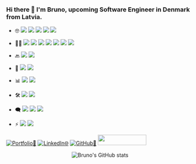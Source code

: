 ### Hi there 👋 I'm Bruno, upcoming Software Engineer in Denmark from Latvia.

- 🤓 <img src="https://img.shields.io/badge/C-00599C?style=for-the-badge&logo=c&logoColor=white" /> <img src="https://img.shields.io/badge/Docker-2496ED?style=for-the-badge&logo=docker&logoColor=white" /> <img src="https://img.shields.io/badge/Kubernetes-326DE6?style=for-the-badge&logo=kubernetes&logoColor=white" /> <img src="https://img.shields.io/badge/Linux-E34F26?style=for-the-badge&logo=linux&logoColor=black" /> <img src="https://img.shields.io/badge/Git-E34F26?style=for-the-badge&logo=git&logoColor=white" />
- 👨‍💻 <img src="https://img.shields.io/badge/HTML5-E34F26?style=for-the-badge&logo=html5&logoColor=white" /> <img src="https://img.shields.io/badge/CSS-239120?style=for-the-badge&logo=css3&logoColor=white" /> <img src="https://img.shields.io/badge/Tailwind_CSS-38B2AC?style=for-the-badge&logo=tailwind-css&logoColor=white" /> <img src="https://img.shields.io/badge/Bootstrap-563D7C?style=for-the-badge&logo=bootstrap&logoColor=white" /> <img src="https://img.shields.io/badge/Javascript-323330?style=for-the-badge&logo=javascript&logoColor=F7DF1E" /> <img src="https://img.shields.io/badge/TypeScript-007ACC?style=for-the-badge&logo=typescript&logoColor=white" /> <img src="https://img.shields.io/badge/React-20232A?style=for-the-badge&logo=react&logoColor=61DAFB" /> 
- 🔙 <img src="https://img.shields.io/badge/Java-ED8B00?style=for-the-badge&logo=java&logoColor=white" /> <img src="https://img.shields.io/badge/C%23-239120?style=for-the-badge&logo=c-sharp&logoColor=white" />
- 🌱 <img src="https://img.shields.io/badge/Spring-6DB33F?style=for-the-badge&logo=spring&logoColor=white" /> <img src="https://img.shields.io/badge/.NET-5C2D91?style=for-the-badge&logo=.net&logoColor=white" />
- 📊 <img src="https://img.shields.io/badge/PostgreSQL-316192?style=for-the-badge&logo=postgresql&logoColor=white" /> <img src="https://img.shields.io/badge/Firebase-F29D0C?style=for-the-badge&logo=firebase&logoColor=white" /> 
- 🛠️ <img src="https://img.shields.io/badge/Google_Cloud-4285F4?style=for-the-badge&logo=google-cloud&logoColor=white" /> <img src="https://img.shields.io/badge/Microsoft_Azure-0089D6?style=for-the-badge&logo=microsoft-azure&logoColor=white" />
- 🗨️ <img src="https://img.shields.io/badge/Agile-Scrum-red" /> <img src="https://img.shields.io/badge/Unified%20Process-8A2BE2" /> <img src="https://img.shields.io/badge/Unified%20Modelling%20Language-orange" />

- ⚡ <img src="https://img.shields.io/badge/Fun-Fact-yellow" /> <img src="https://img.shields.io/badge/Played%20football%20for%2015%20years%20then%20decided%20to%20become%20Software%20Developer-8A2BE2" />


[![Portfolio👤](https://img.shields.io/badge/Portfolio-View%20Now-green?style=for-the-badge)](https://blaizans.com/)
[![LinkedIn🌐](https://img.shields.io/badge/LinkedIn-0077B5?style=for-the-badge&logo=linkedin&logoColor=white)](https://www.linkedin.com/in/bruno-laizans/)
[![GitHub💼](https://img.shields.io/badge/GitHub-100000?style=for-the-badge&logo=github&logoColor=white)](https://github.com/blaizans/)
<img src="https://komarev.com/ghpvc/?username=blaizans&style=flat-square&color=green" alt="" width="130" height="28"/>


<p align="center"><img align="top" alt="Bruno's GitHub stats" src="https://github-readme-stats-walidmoua.vercel.app/api?username=blaizans&show_icons=true&title_color=fff&icon_color=79ff97&text_color=9f9f9f&bg_color=151515" /></p>

